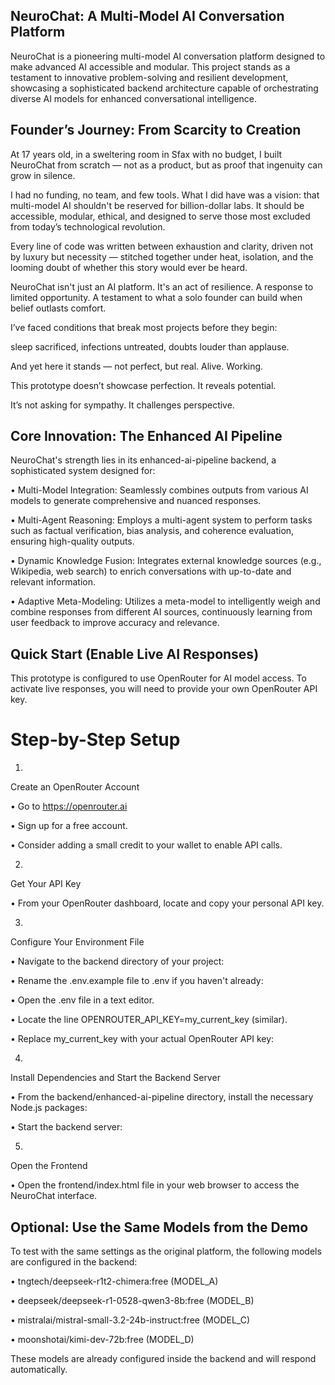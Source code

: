 ## NeuroChat: A Multi-Model AI Conversation Platform

NeuroChat is a pioneering multi-model AI conversation platform designed to make advanced AI accessible and modular. This project stands as a testament to innovative problem-solving and resilient development, showcasing a sophisticated backend architecture capable of orchestrating diverse AI models for enhanced conversational intelligence.

## Founder’s Journey: From Scarcity to Creation

At 17 years old, in a sweltering room in Sfax with no budget, I built NeuroChat from scratch — not as a product, but as proof that ingenuity can grow in silence.


I had no funding, no team, and few tools. What I did have was a vision: that multi-model AI shouldn't be reserved for billion-dollar labs. It should be accessible, modular, ethical, and designed to serve those most excluded from today’s technological revolution.

Every line of code was written between exhaustion and clarity, driven not by luxury but necessity — stitched together under heat, isolation, and the looming doubt of whether this story would ever be heard.


NeuroChat isn't just an AI platform. It's an act of resilience. A response to limited opportunity. A testament to what a solo founder can build when belief outlasts comfort.

I’ve faced conditions that break most projects before they begin:


sleep sacrificed, infections untreated, doubts louder than applause.


And yet here it stands — not perfect, but real. Alive. Working.

This prototype doesn’t showcase perfection. It reveals potential.


It’s not asking for sympathy. It challenges perspective.

## Core Innovation: The Enhanced AI Pipeline

NeuroChat's strength lies in its enhanced-ai-pipeline backend, a sophisticated system designed for:

•
Multi-Model Integration: Seamlessly combines outputs from various AI models to generate comprehensive and nuanced responses.

•
Multi-Agent Reasoning: Employs a multi-agent system to perform tasks such as factual verification, bias analysis, and coherence evaluation, ensuring high-quality outputs.

•
Dynamic Knowledge Fusion: Integrates external knowledge sources (e.g., Wikipedia, web search) to enrich conversations with up-to-date and relevant information.

•
Adaptive Meta-Modeling: Utilizes a meta-model to intelligently weigh and combine responses from different AI sources, continuously learning from user feedback to improve accuracy and relevance.

## Quick Start (Enable Live AI Responses)

This prototype is configured to use OpenRouter for AI model access. To activate live responses, you will need to provide your own OpenRouter API key.

# Step-by-Step Setup

1.
Create an OpenRouter Account

•
Go to https://openrouter.ai

•
Sign up for a free account.

•
Consider adding a small credit to your wallet to enable API calls.



2.
Get Your API Key

•
From your OpenRouter dashboard, locate and copy your personal API key.



3.
Configure Your Environment File

•
Navigate to the backend directory of your project:

•
Rename the .env.example file to .env if you haven't already:

•
Open the .env file in a text editor.

•
Locate the line OPENROUTER_API_KEY=my_current_key (similar).

•
Replace my_current_key with your actual OpenRouter API key:



4.
Install Dependencies and Start the Backend Server

•
From the backend/enhanced-ai-pipeline directory, install the necessary Node.js packages:

•
Start the backend server:



5.
Open the Frontend

•
Open the frontend/index.html file in your web browser to access the NeuroChat interface.



## Optional: Use the Same Models from the Demo

To test with the same settings as the original platform, the following models are configured in the backend:

•
tngtech/deepseek-r1t2-chimera:free (MODEL_A)

•
deepseek/deepseek-r1-0528-qwen3-8b:free (MODEL_B)

•
mistralai/mistral-small-3.2-24b-instruct:free (MODEL_C)

•
moonshotai/kimi-dev-72b:free (MODEL_D)

These models are already configured inside the backend and will respond automatically.

